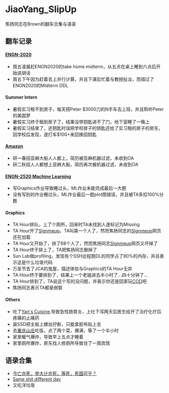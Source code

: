 # JiaoYang_SlipUp
焦扬同志在Brown的翻车合集与语录


## 翻车记录
#### [ENGN-2020](https://github.com/FuckENGN2020/FuckENGN2020)
* 周五凌晨赶ENGN2020的take home midterm，从五点在桌上睡到六点后开始说胡话
* 周五下午因为赶着去上并行计算，并且下课后忙着与教授扯淡，而错过了ENGN2020的Midterm DDL

#### Summer Intern
* 暑假实习租不到房子，每天搭Peter $3000刀的N手车去上班，并且聆听Peter的美国梦
* 暑假实习终于租到房子了，结果没带钥匙进不了门，地下室睡了一晚上
* 暑假实习结束了，还钥匙时误把学校房子的钥匙还给了实习租的房子的房东，回学校后发现，遂打车$100+来回换回钥匙

#### [Amazon](https://www.amazon.com)
* 研一春招亚麻大船人人都上，简历被亚麻机器过滤，未收到OA
* 研二秋招人人都想上亚麻大船，简历再次被机器过滤，未收到OA

#### [ENGN-2520 Machine Learning](http://cs.brown.edu/people/pfelzens/engn2520/)
* 写Graphics作业导致睡过头，ML作业未能完成最后一大题
* 没有写别的作业睡过头，ML作业最后一题plot图错误，并且被TA多扣100%分数

#### Graphics
* TA Hour排队，上了个厕所，回来时TA未找到人遂标记为Missing
* TA Hour开了[Signmeup](https://signmeup.cs.brown.edu)，TA叫第一个人了，然而焦扬同志的[Signmeup](https://signmeup.cs.brown.edu)网页还在加载
* TA Hour又开始了，排了68个人了，然而焦扬同志[Signmeup](https://signmeup.cs.brown.edu)网页又坏掉了
* TA Hour终于排上了，TA把焦扬同志删掉了
* Sun Lab做profiling，发现有个SSH远程跑DL的同学占了80%的内存，并且表示这是什么垃圾代码
* 万圣节去了JCA的鬼屋，描述体验与Graphics的TA Hour无异
* TA Hour终于要排到了，结果上一个老姐进去半小时了...四十分钟了...
* TA Hour排到了，TA说这个写的没问题，并表示你还是回家玩[COD](https://www.callofduty.com)吧
* 焦扬同志表示TA都是弱智

#### Others
* 吃了[Yan's Cuisine](http://www.yanscuisineri.com),导致急性肠胃炎，上吐下泻两天后医生给开了治疗化疗后疼痛的止痛药
* 装SSD把主板上螺丝拧断，只能拿胶布贴上去
* 去[重庆山庄](https://www.yelp.com/biz/chong-qing-house-providence)吃饭，点了两个菜，爆满，等了一个半小时
* 家里暖气爆炸，导致早上五点才睡着
* 家里厕所爆炸，房东找人修厕所导致住了一周宾馆


## 语录合集
* [今亡亦死，举大计亦死，等死，死国可乎？](./wiki/今亡亦死.md)
* [Same shit different day](./wiki/sameshit.md)
* 又吃洋垃圾
